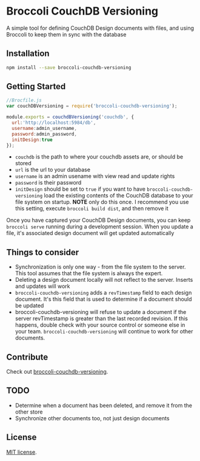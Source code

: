 # Broccoli CouchDB Versioning

A simple tool for defining CouchDB Design documents with files, and using Broccoli to 
keep them in sync with the database

## Installation

```bash
npm install --save broccoli-couchdb-versioning
```

## Getting Started

```javascript
//Brocfile.js
var couchDBVersioning = require('broccoli-couchdb-versioning');

module.exports = couchdBVersioning('couchdb', {
  url:'http://localhost:5984/db',
  username:admin_username,
  password:admin_password,
  initDesign:true
});
```

* `couchdb` is the path to where your couchdb assets are, or should be stored
* `url` is the url to your database
* `username` is an admin usename with view read and update rights
* `password` is their password
* `initDesign` should be set to `true` if you want to have `broccoli-couchdb-versioning` load
the existing contents of the CouchDB database to your file system on startup. **NOTE** only do this
once. I recommend you use this setting, execute `broccoli build dist`, and then remove it

Once you have captured your CouchDB Design documents, you can keep `broccoli serve` running during
a development session. When you update a file, it's associated design document will get updated automatically 

## Things to consider
* Synchronization is only one way - from the file system to the server. This tool assumes
that the file system is always the expert. 
* Deleting a design document locally will not reflect to the server. Inserts and updates will work
* `broccoli-couchdb-versioning` adds a `revTimestamp` field to each design document. It's this field that is used to 
determine if a document should be updated
* broccoli-couchdb-versioning will refuse to update a document if the server revTimestamp is greater than the last
recorded revision. If this happens, double check with your source control or someone else in your team. 
`broccoli-couchdb-versioning` will continue to work for other documents.

## Contribute

Check out
[broccoli-couchdb-versioning](https://github.com/tjhart/broccoli-couchdb-versioning).

## TODO
* Determine when a document has been deleted, and remove it from the other store
* Synchronize other documents too, not just design documents

## License

[MIT license](LICENSE.md).

